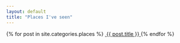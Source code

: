 ```yaml
---
layout: default
title: "Places I've seen"
---
```


<section class="gallery-wrapper">
	<div class="container photos">
		<div class="grid">
			{% for post in site.categories.places %}
				<a class="gallery-photo" href="{{ post.url }}">
					<img src="{{ post.base-path }}/{{ post.image-name }}-sm.jpg" alt="">
					<span class="caption">{{ post.title }}</span>
				</a>
			{% endfor %}
		</div>
	</div>
</section>
